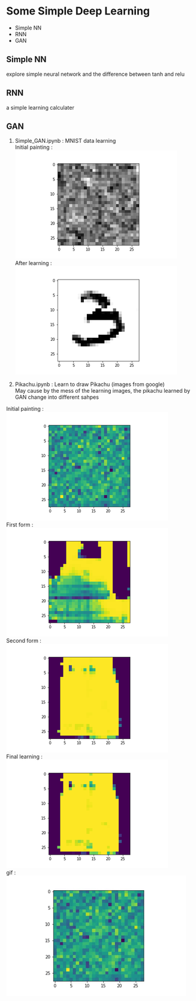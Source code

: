 # Some Simple Deep Learning 

- Simple NN 
- RNN
- GAN

## Simple NN 

explore simple neural network and the difference between tanh and relu

## RNN

a simple learning calculater 

## GAN

1. Simple_GAN.ipynb : MNIST data learning <br/>
Initial painting : ![image](https://github.com/ricky40403/LearningDeep/blob/master/simpleNetwork/Gan_img/image0.png) <br/>
After learning : ![image](https://github.com/ricky40403/LearningDeep/blob/master/simpleNetwork/Gan_img/image97600.png) <br/>

2. Pikachu.ipynb : Learn to draw Pikachu (images from google)<br/>
May cause by the mess of the learning images, the pikachu learned by GAN change into different sahpes <br/>

Initial painting : <br/>
![image](https://github.com/ricky40403/LearningDeep/blob/master/simpleNetwork/pikachu_img/image0.png) <br/>
First form : <br/>
![image](https://github.com/ricky40403/LearningDeep/blob/master/simpleNetwork/pikachu_img/image10000.png) <br/>
Second form : <br/>
![image](https://github.com/ricky40403/LearningDeep/blob/master/simpleNetwork/pikachu_img/image21000.png) <br/>
Final learning : <br/>
![image](https://github.com/ricky40403/LearningDeep/blob/master/simpleNetwork/pikachu_img/image99900.png) <br/>
gif : <br/>
![image](https://github.com/ricky40403/LearningDeep/blob/master/simpleNetwork/pikachu_img/pikachu.gif) <br/>
